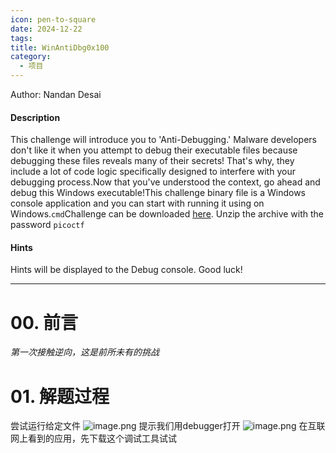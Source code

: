 ```yaml
---
icon: pen-to-square
date: 2024-12-22
tags: 
title: WinAntiDbg0x100
category:
  - 项目
---
```


Author: Nandan Desai
#### Description

This challenge will introduce you to 'Anti-Debugging.' Malware developers don't like it when you attempt to debug their executable files because debugging these files reveals many of their secrets! That's why, they include a lot of code logic specifically designed to interfere with your debugging process.Now that you've understood the context, go ahead and debug this Windows executable!This challenge binary file is a Windows console application and you can start with running it using on Windows.`cmd`Challenge can be downloaded [here](https://artifacts.picoctf.net/c_titan/55/WinAntiDbg0x100.zip). Unzip the archive with the password `picoctf`

#### Hints
Hints will be displayed to the Debug console. Good luck!

----
# 00. 前言
*第一次接触逆向，这是前所未有的挑战*

# 01. 解题过程
尝试运行给定文件
![image.png](https://cdn.jsdelivr.net/gh/fakeppa/blog-img/20241222133402.png)
提示我们用debugger打开
![image.png](https://cdn.jsdelivr.net/gh/fakeppa/blog-img/20241222133650.png)
在互联网上看到的应用，先下载这个调试工具试试

